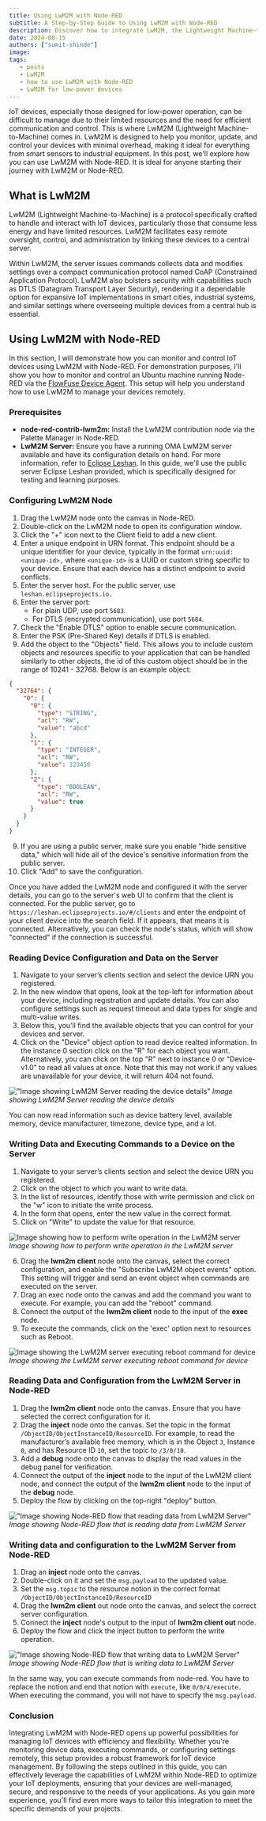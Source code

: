 ```yaml
---
title: Using LwM2M with Node-RED
subtitle: A Step-by-Step Guide to Using LwM2M with Node-RED
description: Discover how to integrate LwM2M, the Lightweight Machine-to-Machine protocol, with Node-RED to manage IoT devices effectively. This guide covers everything from configuring LwM2M nodes to reading and writing data and executing commands remotely, ensuring you can easily optimize your device management.
date: 2024-08-15
authors: ["sumit-shinde"]
image: 
tags:
   - posts
   - LwM2M
   - how to use LwM2M with Node-RED
   - LwM2M for low-power devices
---
```


IoT devices, especially those designed for low-power operation, can be difficult to manage due to their limited resources and the need for efficient communication and control. This is where LwM2M (Lightweight Machine-to-Machine) comes in. LwM2M is designed to help you monitor, update, and control your devices with minimal overhead, making it ideal for everything from smart sensors to industrial equipment. In this post, we'll explore how you can use LwM2M with Node-RED. It is ideal for anyone starting their journey with LwM2M or Node-RED.

<!--more-->

## What is LwM2M

LwM2M (Lightweight Machine-to-Machine) is a protocol specifically crafted to handle and interact with IoT devices, particularly those that consume less energy and have limited resources. LwM2M facilitates easy remote oversight, control, and administration by linking these devices to a central server.

Within LwM2M, the server issues commands collects data and modifies settings over a compact communication protocol named CoAP (Constrained Application Protocol). LwM2M also bolsters security with capabilities such as DTLS (Datagram Transport Layer Security), rendering it a dependable option for expansive IoT implementations in smart cities, industrial systems, and similar settings where overseeing multiple devices from a central hub is essential.

## Using LwM2M with Node-RED

In this section, I will demonstrate how you can monitor and control IoT devices using LwM2M with Node-RED. For demonstration purposes, I'll show you how to monitor and control an Ubuntu machine running Node-RED via the [FlowFuse Device Agent](/product/device-agent/). This setup will help you understand how to use LwM2M to manage your devices remotely.

### Prerequisites

- **node-red-contrib-lwm2m:** Install the LwM2M contribution node via the Palette Manager in Node-RED.
- **LwM2M Server:** Ensure you have a running OMA LwM2M server available and have its configuration details on hand. For more information, refer to [Eclipse Leshan](https://eclipse.dev/leshan/). In this guide, we'll use the public server Eclipse Leshan provided, which is specifically designed for testing and learning purposes.

### Configuring LwM2M Node

1. Drag the LwM2M node onto the canvas in Node-RED.
2. Double-click on the LwM2M node to open its configuration window.
3. Click the "+" icon next to the Client field to add a new client.
4. Enter a unique endpoint in URN format. This endpoint should be a unique identifier for your device, typically in the format `urn:uuid:<unique-id>,` where `<unique-id>` is a UUID or custom string specific to your device. Ensure that each device has a distinct endpoint to avoid conflicts.
5. Enter the server host. For the public server, use `leshan.eclipseprojects.io.`
6. Enter the server port:
   - For plain UDP, use port `5683`.
   - For DTLS (encrypted communication), use port `5684`.
7. Check the "Enable DTLS" option to enable secure communication.
8. Enter the PSK (Pre-Shared Key) details if DTLS is enabled.
9. Add the object to the "Objects" field. This allows you to include custom objects and resources specific to your application that can be handled similarly to other objects, the id of this custom object should be in the range of 10241 - 32768. Below is an example object:

```json
{
  "32764": {
    "0": {
      "0": {
        "type": "STRING",
        "acl": "RW",
        "value": "abcd"
      },
      "1": {
        "type": "INTEGER",
        "acl": "RW",
        "value": 123456
      },
      "2": {
        "type": "BOOLEAN",
        "acl": "RW",
        "value": true
      }
    }
  }
}
```

9. If you are using a public server, make sure you enable "hide sensitive data," which will hide all of the device's sensitive information from the public server.
10. Click "Add" to save the configuration.

Once you have added the LwM2M node and configured it with the server details, you can go to the server's web UI to confirm that the client is connected. For the public server, go to `https://leshan.eclipseprojects.io/#/clients` and enter the endpoint of your client device into the search field. If it appears, that means it is connected. Alternatively, you can check the node's status, which will show "connected" if the connection is successful.

### Reading Device Configuration and Data on the Server

1. Navigate to your server’s clients section and select the device URN you registered.
2. In the new window that opens, look at the top-left for information about your device, including registration and update details. You can also configure settings such as request timeout and data types for single and multi-value writes.
3. Below this, you'll find the available objects that you can control for your devices and server.
4. Click on the "Device" object option to read device realted information. In the instance 0 section click on the "R" for each object you want. Alternatively, you can click on the top "R" next to instance 0 or "Device-v1.0" to read all values at once. Note that this may not work if any values are unavailable for your device, it will return 404 not found.

!["Image showing LwM2M Server reading the device details"](./images/lwm2m-server-reading.gif "Image showing LwM2M Server reading the device details")
_Image showing LwM2M Server reading the device details_

You can now read information such as device battery level, available memory, device manufacturer, timezone, device type, and a lot.

### Writing Data and Executing Commands to a Device on the Server

1. Navigate to your server’s clients section and select the device URN you registered.
2. Click on the object to which you want to write data.
3. In the list of resources, identify those with write permission and click on the "w" icon to initiate the write process.
4. In the form that opens, enter the new value in the correct format.
5. Click on "Write" to update the value for that resource.

![Image showing how to perform write operation in the LwM2M server](./images/writing-in-server.gif "Image showing the LwM2M server executing reboot command for device")
*Image showing how to perform write operation in the LwM2M server*

6. Drag the **lwm2m client** node onto the canvas, select the correct configuration, and enable the "Subscribe LwM2M object events" option. This setting will trigger and send an event object when commands are executed on the server.
7. Drag an exec node onto the canvas and add the command you want to execute. For example, you can add the "reboot" command.
8. Connect the output of the **lwm2m client** node to the input of the **exec** node.
9. To execute the commands, click on the 'exec' option next to resources such as Reboot.

![Image showing the LwM2M server executing reboot command for device](./images/executing-command-from-server.gif "Image showing the LwM2M server executing reboot command for device")
*Image showing the LwM2M server executing reboot command for device*

### Reading Data and Configuration from the LwM2M Server in Node-RED

1. Drag the **lwm2m client** node onto the canvas. Ensure that you have selected the correct configuration for it.
2. Drag the **inject** node onto the canvas. Set the topic in the format `/ObjectID/ObjectInstanceID/ResourceID`. For example, to read the manufacturer’s available free memory, which is in the Object `3`, Instance `0`, and  has Resource ID `10`, set the topic to `/3/0/10`.
3. Add a **debug** node onto the canvas to display the read values in the debug panel for verification.
4. Connect the output of the **inject** node to the input of the LwM2M client node, and connect the output of the **lwm2m client** node to the input of the **debug** node.
5. Deploy the flow by clicking on the top-right "deploy" button.

!["Image showing Node-RED flow that reading data from LwM2M Server"](./images/reading-data-from-server-in-nr.gif "Image showing Node-RED flow that reading data from LwM2M Server")
_Image showing Node-RED flow that is reading data from LwM2M Server_

### Writing data and configuration to the LwM2M Server from Node-RED

1. Drag an **inject** node onto the canvas.
2. Double-click on it and set the `msg.payload` to the updated value.
3. Set the `msg.topic` to the resource notion in the correct format `/ObjectID/ObjectInstanceID/ResourceID`
4. Drag the **lwm2m client** out node onto the canvas, and select the correct server configuration.
5. Connect the **inject** node's output to the input of **lwm2m client out** node.
6. Deploy the flow and click the inject button to perform the write operation.

!["Image showing Node-RED flow that writing data to LwM2M Server"](./images/writing-data-to-server-from-nr.gif "Image showing Node-RED flow that writing data to LwM2M Server")
_Image showing Node-RED flow that is writing data to LwM2M Server_

In the same way, you can execute commands from node-red. You have to replace the notion and end that notion with `execute`, like `0/0/4/execute.` When executing the command, you will not have to specify the `msg.payload`.

### Conclusion

Integrating LwM2M with Node-RED opens up powerful possibilities for managing IoT devices with efficiency and flexibility. Whether you're monitoring device data, executing commands, or configuring settings remotely, this setup provides a robust framework for IoT device management. By following the steps outlined in this guide, you can effectively leverage the capabilities of LwM2M within Node-RED to optimize your IoT deployments, ensuring that your devices are well-managed, secure, and responsive to the needs of your applications. As you gain more experience, you'll find even more ways to tailor this integration to meet the specific demands of your projects.
